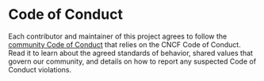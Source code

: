 # Code of Conduct

Each contributor and maintainer of this project agrees to follow the [community Code of Conduct](./docs/contributing/01-code-of-conduct.md) that relies on the CNCF Code of Conduct. Read it to learn about the agreed standards of behavior, shared values that govern our community, and details on how to report any suspected Code of Conduct violations.
